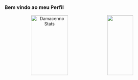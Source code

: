 ### Bem vindo ao meu Perfil
<div align="center">
   <img width="49%" height="195px" src="https://github-readme-stats.vercel.app/api?username=Damacenno&show_icons=true&count_private=true&hide_border=true&title_color=ff91a4&icon_color=ff91a4&text_color=c9d1d9&bg_color=0d1117" alt="Damacenno Stats"/>
  <img width="41%" height="195px" src="https://github-readme-stats.vercel.app/api/top-langs/?username=Damacenno&layout=compact&hide_border=true&title_color=ff91a4&text_color=ff91a4&bg_color=0d1115"/>
</div>

